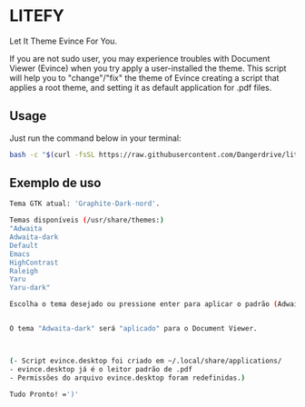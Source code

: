 # LITEFY

Let It Theme Evince For You.

If you are not sudo user, you may experience troubles with Document Viewer (Evince) when you try apply a user-installed the theme. This script will help you to "change"/"fix" the theme of Evince creating a script that applies a root theme, and setting it as default application for .pdf files.

## Usage

Just run the command below in your terminal:

```bash
bash -c "$(curl -fsSL https://raw.githubusercontent.com/Dangerdrive/litefy/main/litefy.sh)"
```

## Exemplo de uso

```bash
Tema GTK atual: 'Graphite-Dark-nord'.  

Temas disponíveis (/usr/share/themes:) 
"Adwaita
Adwaita-dark
Default
Emacs
HighContrast
Raleigh
Yaru
Yaru-dark"

Escolha o tema desejado ou pressione enter para aplicar o padrão (Adwaita-dark)


O tema "Adwaita-dark" será "aplicado" para o Document Viewer.



(- Script evince.desktop foi criado em ~/.local/share/applications/
- evince.desktop já é o leitor padrão de .pdf
- Permissões do arquivo evince.desktop foram redefinidas.)

Tudo Pronto! =')'

```